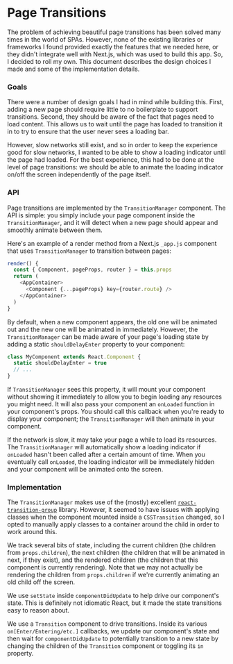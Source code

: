 # Page Transitions

The problem of achieving beautiful page transitions has been solved many times in the world of SPAs. However, none of the existing libraries or frameworks I found provided exactly the features that we needed here, or they didn't integrate well with Next.js, which was used to build this app. So, I decided to roll my own. This document describes the design choices I made and some of the implementation details.

### Goals

There were a number of design goals I had in mind while building this. First, adding a new page should require little to no boilerplate to support transitions. Second, they should be aware of the fact that pages need to load content. This allows us to wait until the page has loaded to transition it in to try to ensure that the user never sees a loading bar.

However, slow networks still exist, and so in order to keep the experience good for slow networks, I wanted to be able to show a loading indicator until the page had loaded. For the best experience, this had to be done at the level of page transitions: we should be able to animate the loading indicator on/off the screen independently of the page itself.

### API

Page transitions are implemented by the `TransitionManager` component. The API is simple: you simply include your page component inside the `TransitionManager`, and it will detect when a new page should appear and smoothly animate between them.

Here's an example of a render method from a Next.js `_app.js` component that uses `TransitionManager` to transition between pages:

```javascript
render() {
  const { Component, pageProps, router } = this.props
  return (
    <AppContainer>
      <Component {...pageProps} key={router.route} />
    </AppContainer>
  )
}
```

By default, when a new component appears, the old one will be animated out and the new one will be animated in immediately. However, the `TransitionManager` can be made aware of your page's loading state by adding a static `shouldDelayEnter` property to your component:

```javascript
class MyComponent extends React.Component {
  static shouldDelayEnter = true
  // ...
}
```

If `TransitionManager` sees this property, it will mount your component without showing it immediately to allow you to begin loading any resources you might need. It will also pass your component an `onLoaded` function in your component's props. You should call this callback when you're ready to display your component; the `TransitionManager` will then animate in your component.

If the network is slow, it may take your page a while to load its resources. The `TransitionManager` will automatically show a loading indicator if `onLoaded` hasn't been called after a certain amount of time. When you eventually call `onLoaded`, the loading indicator will be immediately hidden and your component will be animated onto the screen.

### Implementation

The `TransitionManager` makes use of the (mostly) excellent [`react-transition-group`](https://github.com/reactjs/react-transition-group) library. However, it seemed to have issues with applying classes when the component mounted inside a `CSSTransition` changed, so I opted to manually apply classes to a container around the child in order to work around this.

We track several bits of state, including the current children (the children from `props.children`), the next children (the children that will be animated in next, if they exist), and the rendered children (the children that this component is currently rendering). Note that we may not actually be rendering the children from `props.children` if we're currently animating an old child off the screen.

We use `setState` inside `componentDidUpdate` to help drive our component's state. This is definitely not idiomatic React, but it made the state transitions easy to reason about.

We use a `Transition` component to drive transitions. Inside its various `on[Enter/Entering/etc.]` callbacks, we update our component's state and then wait for `componentDidUpdate` to potentially transition to a new state by changing the children of the `Transition` component or toggling its `in` property.
